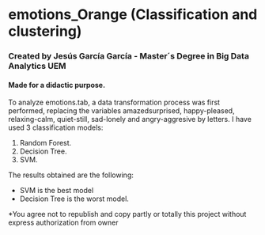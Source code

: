 # emotions_Orange (Classification and clustering)
### Created by Jesús García García - Master´s Degree in Big Data Analytics UEM
#### Made for a didactic purpose. 

To analyze emotions.tab, a data transformation process was first performed, replacing the variables amazedsurprised, happy-pleased, relaxing-calm, quiet-still, sad-lonely and angry-aggresive by letters. I have used 3 classification models:
1. Random Forest.
2. Decision Tree.
3. SVM.

The results obtained are the following:

- SVM is the best model 
- Decision Tree is the worst model.




*You agree not to republish and copy partly or totally this project without express authorization from owner
